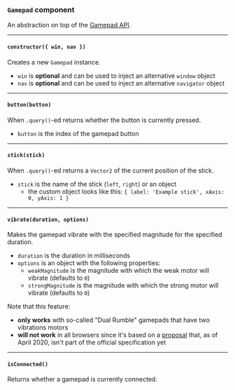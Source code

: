 ### `Gamepad` component

An abstraction on top of the [Gamepad API][gamepad-api].

---

#### `constructor({ win, nav })`

Creates a new `Gamepad` instance.

* `win` is **optional** and can be used to inject an alternative `window` object
* `nav` is **optional** and can be used to inject an alternative `navigator` object

---

#### `button(button)`

When `.query()`-ed returns whether the button is currently pressed.

* `button` is the index of the gamepad button

---

#### `stick(stick)`

When `.query()`-ed returns a `Vector2` of the current position of the stick.

* `stick` is the name of the stick (`left`, `right`) or an object
  * the custom object looks like this: `{ label: 'Example stick', xAxis: 0, yAxis: 1 }`

---

#### `vibrate(duration, options)`

Makes the gamepad vibrate with the specified magnitude for the specified duration.

* `duration` is the duration in milliseconds
* `options` is an object with the following properties:
  * `weakMagnitude` is the magnitude with which the weak motor will vibrate (defaults to `0`)
  * `strongMagnitude` is the magnitude with which the strong motor will vibrate (defaults to `0`)

Note that this feature:

* **only works** with so-called "Dual Rumble" gamepads that have two vibrations motors
* **will not work** in all browsers since it's based on a [proposal][vibration-proposal] that, as of April 2020, isn't part of the official specification yet

---

#### `isConnected()`

Returns whether a gamepad is currently connected.

[gamepad-api]: https://developer.mozilla.org/en-US/docs/Web/API/Gamepad_API
[vibration-proposal]: https://github.com/w3c/gamepad/pull/68

